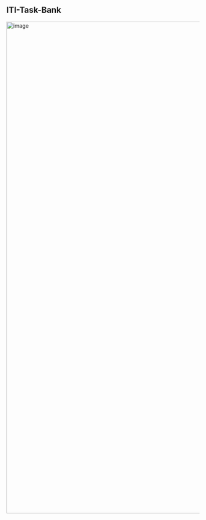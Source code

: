 ## ITI-Task-Bank

<img width="1280" alt="image" src="https://github.com/adham20022023/ITI-Task-Bank/assets/90427660/a03c32c8-a644-4c2a-9bc7-9c411b299db4">
